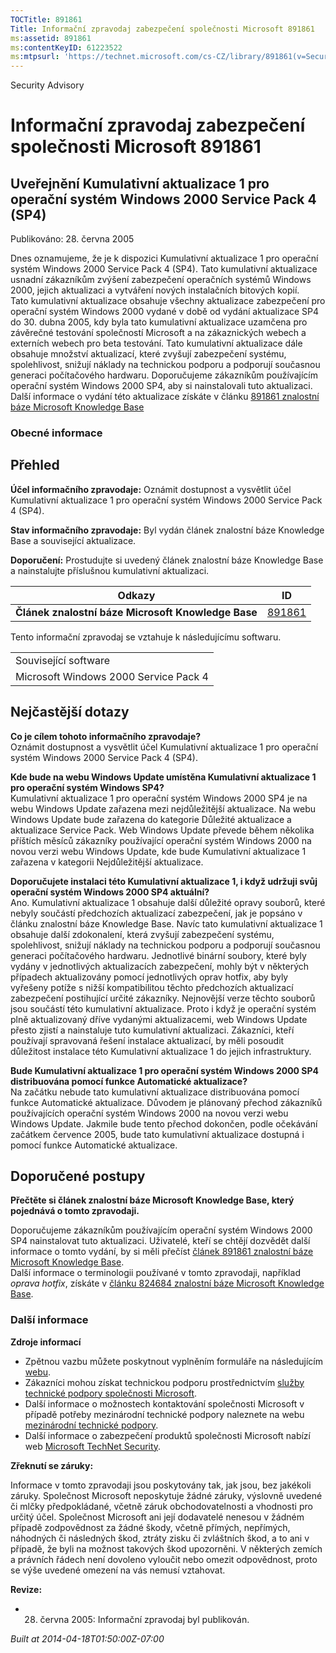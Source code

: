 ```yaml
---
TOCTitle: 891861
Title: Informační zpravodaj zabezpečení společnosti Microsoft 891861
ms:assetid: 891861
ms:contentKeyID: 61223522
ms:mtpsurl: 'https://technet.microsoft.com/cs-CZ/library/891861(v=Security.10)'
---
```


Security Advisory

Informační zpravodaj zabezpečení společnosti Microsoft 891861
=============================================================

Uveřejnění Kumulativní aktualizace 1 pro operační systém Windows 2000 Service Pack 4 (SP4)
------------------------------------------------------------------------------------------

Publikováno: 28. června 2005

Dnes oznamujeme, že je k dispozici Kumulativní aktualizace 1 pro operační systém Windows 2000 Service Pack 4 (SP4). Tato kumulativní aktualizace usnadní zákazníkům zvýšení zabezpečení operačních systémů Windows 2000, jejich aktualizaci a vytváření nových instalačních bitových kopií.  
Tato kumulativní aktualizace obsahuje všechny aktualizace zabezpečení pro operační systém Windows 2000 vydané v době od vydání aktualizace SP4 do 30. dubna 2005, kdy byla tato kumulativní aktualizace uzamčena pro závěrečné testování společností Microsoft a na zákaznických webech a externích webech pro beta testování. Tato kumulativní aktualizace dále obsahuje množství aktualizací, které zvyšují zabezpečení systému, spolehlivost, snižují náklady na technickou podporu a podporují současnou generaci počítačového hardwaru.
Doporučujeme zákazníkům používajícím operační systém Windows 2000 SP4, aby si nainstalovali tuto aktualizaci. Další informace o vydání této aktualizace získáte v článku [891861 znalostní báze Microsoft Knowledge Base](http://support.microsoft.com/kb/891861)

### Obecné informace

Přehled
-------


**Účel informačního zpravodaje:** Oznámit dostupnost a vysvětlit účel Kumulativní aktualizace 1 pro operační systém Windows 2000 Service Pack 4 (SP4).

**Stav informačního zpravodaje:** Byl vydán článek znalostní báze Knowledge Base a související aktualizace.

**Doporučení:** Prostudujte si uvedený článek znalostní báze Knowledge Base a nainstalujte příslušnou kumulativní aktualizaci.

| Odkazy                                             | ID                                               |
|----------------------------------------------------|--------------------------------------------------|
| **Článek znalostní báze Microsoft Knowledge Base** | [891861](http://support.microsoft.com/kb/891861) |

Tento informační zpravodaj se vztahuje k následujícímu softwaru.

|                                       |
|---------------------------------------|
| Související software                  |
| Microsoft Windows 2000 Service Pack 4 |

Nejčastější dotazy
------------------


**Co je cílem tohoto informačního zpravodaje?**    
Oznámit dostupnost a vysvětlit účel Kumulativní aktualizace 1 pro operační systém Windows 2000 Service Pack 4 (SP4).

**Kde bude na webu Windows Update umístěna Kumulativní aktualizace 1 pro operační systém Windows SP4?**    
Kumulativní aktualizace 1 pro operační systém Windows 2000 SP4 je na webu Windows Update zařazena mezi nejdůležitější aktualizace. Na webu Windows Update bude zařazena do kategorie Důležité aktualizace a aktualizace Service Pack. Web Windows Update převede během několika příštích měsíců zákazníky používající operační systém Windows 2000 na novou verzi webu Windows Update, kde bude Kumulativní aktualizace 1 zařazena v kategorii Nejdůležitější aktualizace.

**Doporučujete instalaci této Kumulativní aktualizace 1, i když udržuji svůj operační systém Windows 2000 SP4 aktuální?**    
Ano. Kumulativní aktualizace 1 obsahuje další důležité opravy souborů, které nebyly součástí předchozích aktualizací zabezpečení, jak je popsáno v článku znalostní báze Knowledge Base. Navíc tato kumulativní aktualizace 1 obsahuje další zdokonalení, která zvyšují zabezpečení systému, spolehlivost, snižují náklady na technickou podporu a podporují současnou generaci počítačového hardwaru. Jednotlivé binární soubory, které byly vydány v jednotlivých aktualizacích zabezpečení, mohly být v některých případech aktualizovány pomocí jednotlivých oprav hotfix, aby byly vyřešeny potíže s nižší kompatibilitou těchto předchozích aktualizací zabezpečení postihující určité zákazníky. Nejnovější verze těchto souborů jsou součástí této kumulativní aktualizace.
Proto i když je operační systém plně aktualizovaný dříve vydanými aktualizacemi, web Windows Update přesto zjistí a nainstaluje tuto kumulativní aktualizaci. Zákazníci, kteří používají spravovaná řešení instalace aktualizací, by měli posoudit důležitost instalace této Kumulativní aktualizace 1 do jejich infrastruktury.

**Bude Kumulativní aktualizace 1 pro operační systém Windows 2000 SP4 distribuována pomocí funkce Automatické aktualizace?**    
Na začátku nebude tato kumulativní aktualizace distribuována pomocí funkce Automatické aktualizace. Důvodem je plánovaný přechod zákazníků používajících operační systém Windows 2000 na novou verzi webu Windows Update. Jakmile bude tento přechod dokončen, podle očekávání začátkem července 2005, bude tato kumulativní aktualizace dostupná i pomocí funkce Automatické aktualizace.

Doporučené postupy
------------------


**Přečtěte si článek znalostní báze Microsoft Knowledge Base, který pojednává o tomto zpravodaji.**

Doporučujeme zákazníkům používajícím operační systém Windows 2000 SP4 nainstalovat tuto aktualizaci. Uživatelé, kteří se chtějí dozvědět další informace o tomto vydání, by si měli přečíst [článek 891861 znalostní báze Microsoft Knowledge Base](http://support.microsoft.com/kb/891861).  
Další informace o terminologii používané v tomto zpravodaji, například *oprava hotfix*, získáte v [článku 824684 znalostní báze Microsoft Knowledge Base](http://support.microsoft.com/kb/824684).

### Další informace

**Zdroje informací**

-   Zpětnou vazbu můžete poskytnout vyplněním formuláře na následujícím [webu](https://support.microsoft.com/common/survey.aspx?scid=sw;en;1257&amp;showpage=1&amp;ws=technet&amp;sd=tech).
-   Zákazníci mohou získat technickou podporu prostřednictvím [služby technické podpory společnosti Microsoft](http://go.microsoft.com/fwlink/?linkid=21131).
-   Další informace o možnostech kontaktování společnosti Microsoft v případě potřeby mezinárodní technické podpory naleznete na webu [mezinárodní technické podpory](http://go.microsoft.com/fwlink/?linkid=21155).
-   Další informace o zabezpečení produktů společnosti Microsoft nabízí web [Microsoft TechNet Security](http://www.microsoft.com/cze/technet/security/).

**Zřeknutí se záruky:**

Informace v tomto zpravodaji jsou poskytovány tak, jak jsou, bez jakékoli záruky. Společnost Microsoft neposkytuje žádné záruky, výslovně uvedené či mlčky předpokládané, včetně záruk obchodovatelnosti a vhodnosti pro určitý účel. Společnost Microsoft ani její dodavatelé nenesou v žádném případě zodpovědnost za žádné škody, včetně přímých, nepřímých, náhodných či následných škod, ztráty zisku či zvláštních škod, a to ani v případě, že byli na možnost takových škod upozorněni. V některých zemích a právních řádech není dovoleno vyloučit nebo omezit odpovědnost, proto se výše uvedené omezení na vás nemusí vztahovat.

**Revize:**

-   28. června 2005: Informační zpravodaj byl publikován.

*Built at 2014-04-18T01:50:00Z-07:00*
